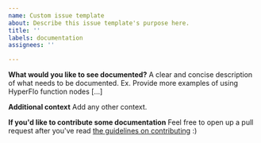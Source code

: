 ```yaml
---
name: Custom issue template
about: Describe this issue template's purpose here.
title: ''
labels: documentation
assignees: ''

---
```


**What would you like to see documented?**
A clear and concise description of what needs to be documented. Ex. Provide more examples of using HyperFlo function nodes [...]

**Additional context**
Add any other context.

**If you'd like to contribute some documentation**
Feel free to open up a pull request after you've read [the guidelines on contributing]() :)

